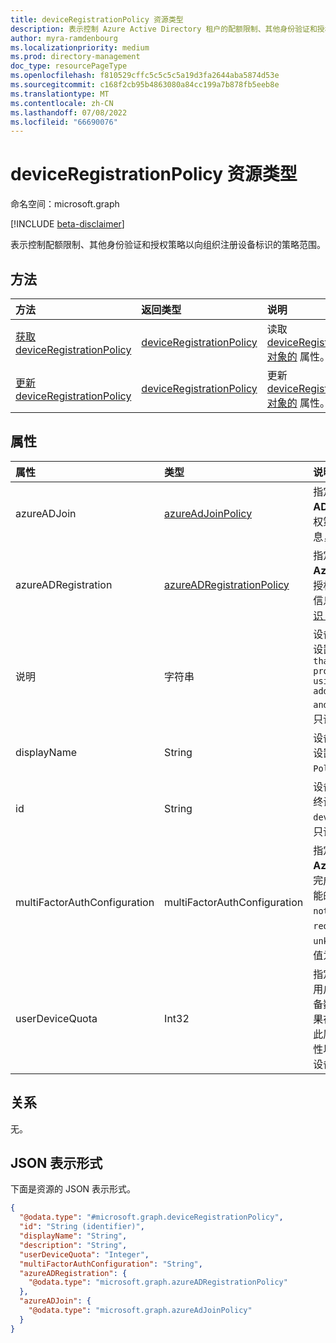 ```yaml
---
title: deviceRegistrationPolicy 资源类型
description: 表示控制 Azure Active Directory 租户的配额限制、其他身份验证和授权策略的策略范围。
author: myra-ramdenbourg
ms.localizationpriority: medium
ms.prod: directory-management
doc_type: resourcePageType
ms.openlocfilehash: f810529cffc5c5c5c5a19d3fa2644aba5874d53e
ms.sourcegitcommit: c168f2cb95b4863080a84cc199a7b878fb5eeb8e
ms.translationtype: MT
ms.contentlocale: zh-CN
ms.lasthandoff: 07/08/2022
ms.locfileid: "66690076"
---
```

# <a name="deviceregistrationpolicy-resource-type"></a>deviceRegistrationPolicy 资源类型

命名空间：microsoft.graph

[!INCLUDE [beta-disclaimer](../../includes/beta-disclaimer.md)]

表示控制配额限制、其他身份验证和授权策略以向组织注册设备标识的策略范围。

## <a name="methods"></a>方法

|方法|返回类型|说明|
|:---|:---|:---|
|[获取 deviceRegistrationPolicy](../api/deviceregistrationpolicy-get.md)|[deviceRegistrationPolicy](../resources/deviceregistrationpolicy.md)|读取 [deviceRegistrationPolicy 对象的](../resources/deviceregistrationpolicy.md) 属性。|
|[更新 deviceRegistrationPolicy](../api/deviceregistrationpolicy-update.md)|[deviceRegistrationPolicy](../resources/deviceregistrationpolicy.md)|更新 [deviceRegistrationPolicy 对象的](../resources/deviceregistrationpolicy.md) 属性。|

## <a name="properties"></a>属性

|属性|类型|说明|
|:---|:---|:---|
|azureADJoin|[azureAdJoinPolicy](../resources/azureadjoinpolicy.md)|指定用于在组织内使用 **Azure AD Join** 控制新设备注册的授权策略。 必填。 有关详细信息，请参阅[什么是设备标识？](/azure/active-directory/devices/overview)|
|azureADRegistration|[azureADRegistrationPolicy](../resources/azureadregistrationpolicy.md)|指定使用在组织中 **注册的 Azure AD** 控制新设备注册的授权策略。 必填。 有关详细信息，请参阅[什么是设备标识？](/azure/active-directory/devices/overview)|
|说明|字符串|设备注册策略的说明。 它始终设置为 `Tenant-wide policy that manages intial provisioning controls using quota restrictions, additional authentication and authorization checks`。 只读。|
|displayName|String|设备注册策略的名称。 它始终设置为 `Device Registration Policy`。 只读。|
|id|String| 设备注册策略的标识符。 它始终设置为 `deviceRegistrationPolicy`。 只读。|
|multiFactorAuthConfiguration|multiFactorAuthConfiguration|指定用户使用组织内注册的 **Azure AD Join** 或 **Azure AD** 完成注册的身份验证策略。 可能的值包括： `0` (含义 `notRequired`) 、 `1` (含义 `required`) 和 `2` (含义 `unknownFutureValue`) 。 默认值为 `0`。 |
|userDeviceQuota|Int32|指定在阻止新设备注册之前，用户可在组织中拥有的最大设备数。 默认值设置为 50。 如果在策略更新操作期间未指定此属性，则会自动重置 `0` 该属性以指示不允许用户加入任何设备。 |


## <a name="relationships"></a>关系

无。

## <a name="json-representation"></a>JSON 表示形式

下面是资源的 JSON 表示形式。
<!-- {
  "blockType": "resource",
  "keyProperty": "id",
  "@odata.type": "microsoft.graph.deviceRegistrationPolicy",
  "openType": false
}
-->
``` json
{
  "@odata.type": "#microsoft.graph.deviceRegistrationPolicy",
  "id": "String (identifier)",
  "displayName": "String",
  "description": "String",
  "userDeviceQuota": "Integer",
  "multiFactorAuthConfiguration": "String",
  "azureADRegistration": {
    "@odata.type": "microsoft.graph.azureADRegistrationPolicy"
  },
  "azureADJoin": {
    "@odata.type": "microsoft.graph.azureAdJoinPolicy"
  }
}
```
